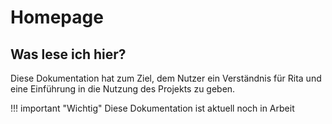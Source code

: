 # Homepage
## Was lese ich hier?
Diese Dokumentation hat zum Ziel, dem Nutzer ein Verständnis für Rita und eine Einführung in die Nutzung des Projekts zu geben.

!!! important "Wichtig"
    Diese Dokumentation ist aktuell noch in Arbeit
